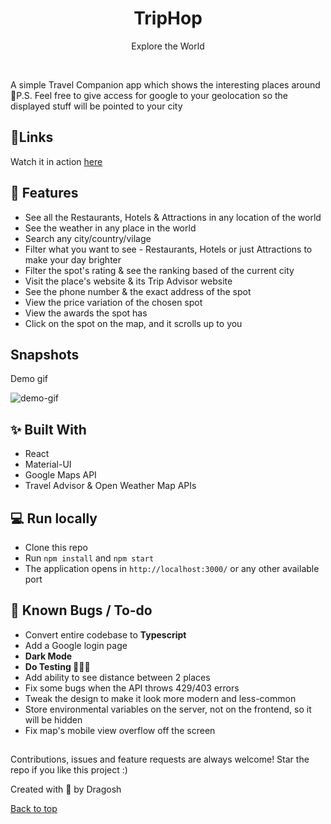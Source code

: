 <h1 id="top" align="center">TripHop</h1>
<p align="center">Explore the World</p>

<br/>

A simple Travel Companion app which shows the interesting places around
🔴P.S. Feel free to give access for google to your geolocation so the displayed stuff will be pointed to your city

## 🎯Links

Watch it in action [here](https://triphop-location-finder.netlify.app)

## 📌 Features

- See all the Restaurants, Hotels & Attractions in any location of the world
- See the weather in any place in the world
- Search any city/country/vilage
- Filter what you want to see - Restaurants, Hotels or just Attractions to make your day brighter
- Filter the spot's rating & see the ranking based of the current city
- Visit the place's website & its Trip Advisor website
- See the phone number & the exact address of the spot
- View the price variation of the chosen spot
- View the awards the spot has
- Click on the spot on the map, and it scrolls up to you

## Snapshots

Demo gif

![demo-gif](./public/screenshots/Animation.gif)

## ✨ Built With

- React
- Material-UI
- Google Maps API
- Travel Advisor & Open Weather Map APIs

## 💻 Run locally

- Clone this repo
- Run `npm install` and `npm start`
- The application opens in `http://localhost:3000/` or any other available port

## 🤖 Known Bugs / To-do

- Convert entire codebase to **Typescript**
- Add a Google login page
- **Dark Mode**
- **Do Testing 🤦🏻‍♂️**
- Add ability to see distance between 2 places
- Fix some bugs when the API throws 429/403 errors
- Tweak the design to make it look more modern and less-common
- Store environmental variables on the server, not on the frontend, so it will be hidden
- Fix map's mobile view overflow off the screen

##

Contributions, issues and feature requests are always welcome!
Star the repo if you like this project :)

Created with 🤎 by Dragosh

<a href="#top">Back to top</a>
